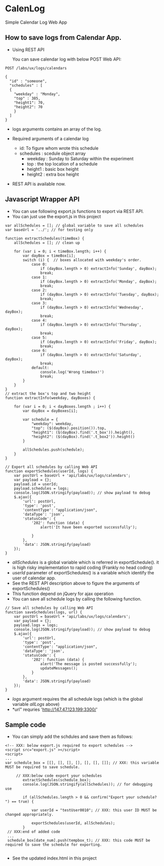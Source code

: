 # CalenLog
Simple Calendar Log Web App

## How to save logs from Calendar App.
  * Using REST API
  
    You can save calendar log with below POST Web API:


```
POST /labs/ux/logs/calendars

{ 
  "id" : "someone",
  "schedules" : [
  {
    "weekday" : "Monday",
    "top" : 385,
    "height1": 70,
    "height2": 70
    }
  ]
}
```
  * logs arguments contains an array of the log.
  * Required arguments of a calendar log
    * id: To figure whom wrote this schedule
    * schedules : scedule object array
      * weekday : Sunday to Saturday within the experiment 
      * top : the top location of a schedule  
      * height1 : basic box height
      * height2 : extra box height
   
  * REST API is available now.
  
## Javascript Wrapper API
* You can use following export.js functions to export via REST API.
* You can just use the export.js in this project 
```
var allSchedules = []; // global variable to save all schedules
var baseUrl = '../'; // for testing only

function extractSchedules(timeBox) {
    allSchedules = []; // clean up
    
    for (var i = 0; i < timeBox.length; i++) {
        var dayBox = timeBox[i];
        switch (i) {  // boxes allocated with weekday's order.          
            case 0:
                if (dayBox.length > 0) extractInfo('Sunday', dayBox);
                break;
            case 1:
                if (dayBox.length > 0) extractInfo('Monday', dayBox);
                break;
            case 2:
                if (dayBox.length > 0) extractInfo('Tuesday', dayBox);
                break;
            case 3:
                if (dayBox.length > 0) extractInfo('Wednesday', dayBox);
                break;
            case 4:
                if (dayBox.length > 0) extractInfo('Thursday', dayBox);
                break;
            case 5:
                if (dayBox.length > 0) extractInfo('Friday', dayBox);
                break;
            case 6:
                if (dayBox.length > 0) extractInfo('Saturday', dayBox);
                break;
            default:
                console.log('Wrong timebox!')
                break;
        }
    }
}
// extract the box's top and two height
function extractInfo(weekday, dayBoxes) {
    
    for (var i = 0; i < dayBoxes.length ; i++) {
        var dayBox = dayBoxes[i];

        var schedule = {
            "weekday": weekday,
            "top": ($(dayBox).position()).top,
            "height1": ($(dayBox).find('.t_box')).height(),
            "height2": ($(dayBox).find('.t_box2')).height()
        }

        allSchedules.push(schedule);
    }
}

// Export all schedules by calling Web API
function exportSchedules(userId, logs) {
    var postUrl = baseUrl + 'api/labs/ux/logs/calendars';
    var payload = {};
    payload.id = userId;
    payload.schedules = logs;
    console.log(JSON.stringify(payload)); // show payload to debug
    $.ajax({
        'url': postUrl,
        'type': 'post',
        'contentType': "application/json",
        'dataType': 'json',
        'statusCode': {
            '202': function (data) {
                alert('It have been exported successfully');
                
            }
        },
        'data': JSON.stringify(payload)
    });
}
```
  * *allSchedules* is a global variable which is referred in exportSchedule(). it is high risky implementation to rapid coding (Frankly no head coding)
  * *userId* parameter of exportSchedules() is a variable which identify the user of calendar app.
  * See the REST API description above to figure the arguments of exportSchedules()
  * This function depend on jQuery for ajax operation
* You can save all schedule logs by calling the following function.

```
// Save all schedules by calling Web API
function saveSchedules(logs, url) {
    var postUrl = baseUrl + 'api/labs/ux/logs/calendars';
    var payload = {};
    payload.logs = logs;
    console.log(JSON.stringify(payload)); // show payload to debug
    $.ajax({
        'url': postUrl,
        'type': 'post',
        'contentType': "application/json",
        'dataType': 'json',
        'statusCode': {
            '202': function (data) {
                alert('The message is posted successfully');
                updateMessages();
            }
        },
        'data': JSON.stringify(payload)
    });
}
```
* *logs* argument requires the all schedule logs (which is the global variable *allLogs* above)
* *url" requries 'http://147.47.123.199:3300/'

## Sample code
* You can simply add the schdules and save them as follows:
```
<!-- XXX: below export.js required to export schedules -->
<script src="export.js" ></script>
<script>
...
var schedule_box = [[], [], [], [], [], [], []]; // XXX: this variable MUST be required to save schedule.

	 // XXX:below code export your schedules
		extractSchedules(schedule_box);
		console.log(JSON.stringify(allSchedules)); // for debugging use

		if (allSchedules.length > 0 && confirm("Export your schedule? ") == true) {
            
		    var userId = "testUser0010"; // XXX: this user ID MUST be changed appropriately.

		    exportSchedules(userId, allSchedules);
		}
 // XXX:end of added code
 ...
 schedule_box[date_num].push(tempbox_t); // XXX: this code MUST be required to save the schedule for exporting. 
        
```
  * See the updated index.html in this project

